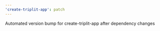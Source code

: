 ```yaml
---
'create-triplit-app': patch
---
```


Automated version bump for create-triplit-app after dependency changes
